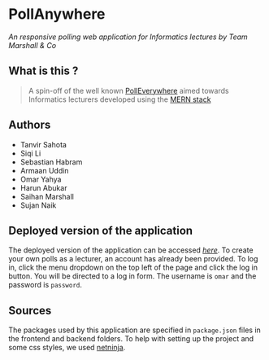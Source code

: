 # PollAnywhere
*An responsive polling web application for Informatics lectures by Team Marshall & Co*

## What is this ?
> A spin-off of the well known [PollEverywhere](https://www.polleverywhere.com/) aimed towards Informatics lecturers developed using the [MERN stack](https://www.mongodb.com/resources/languages/mern-stack)

## Authors
- Tanvir Sahota
- Siqi Li
- Sebastian Habram
- Armaan Uddin
- Omar Yahya
- Harun Abukar
- Saihan Marshall
- Sujan Naik

## Deployed version of the application
The deployed version of the application can be accessed *[here](http://35.177.4.198/)*.
To create your own polls as a lecturer, an account has already been provided. 
To log in, click the menu dropdown on the top left of the page and click the log in button. You will be directed to a log in form.
The username is `omar` and the password is `password`.

## Sources
The packages used by this application are specified in `package.json` files in the frontend and backend folders.
To help with setting up the project and some css styles, we used [netninja](https://github.com/iamshaunjp/MERN-Stack-Tutorial).
